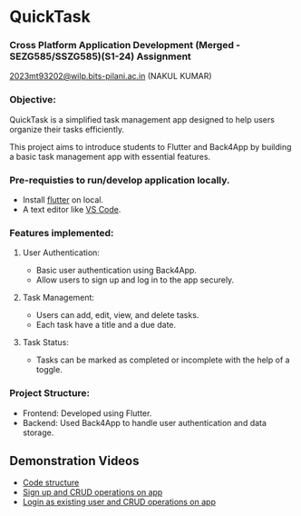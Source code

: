 # QuickTask

### Cross Platform Application Development (Merged - SEZG585/SSZG585)(S1-24) Assignment
2023mt93202@wilp.bits-pilani.ac.in (NAKUL KUMAR)

### Objective:

QuickTask is a simplified task management app designed to help users organize their tasks efficiently.

This project aims to introduce students to Flutter and Back4App by building a basic task management app with essential features.

### Pre-requisties to run/develop application locally.
- Install [flutter](https://docs.flutter.dev/get-started/install) on local.
- A text editor like [VS Code](https://code.visualstudio.com/download).

### Features implemented:
1. User Authentication:
   - Basic user authentication using Back4App.
   - Allow users to sign up and log in to the app securely.

2. Task Management:
   - Users can add, edit, view, and delete tasks.
   - Each task have a title and a due date.

3. Task Status:
   - Tasks can be marked as completed or incomplete with the help of a toggle.

### Project Structure:
- Frontend: Developed using Flutter.
- Backend: Used Back4App to handle user authentication and data storage.

## Demonstration Videos
- [Code structure](https://youtu.be/HSdxpJDHHPw)
- [Sign up and CRUD operations on app](https://youtu.be/45fCcOkKOdg)
- [Login as existing user and CRUD operations on app](https://youtu.be/U_IoBE-JRFc)
